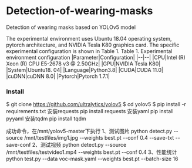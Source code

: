 # Detection-of-wearing-masks
Detection of wearing masks based on YOLOv5 model

The experimental environment uses Ubuntu 18.04 operating system, pytorch architecture, and NVIDIA Tesla K80 graphics card. The specific experimental configuration is shown in Table 1.
Table 1. Experimental environment configuration
|Parameter|Configuration|
|--|--|
|CPU|Intel (R) Xeon (R) CPU E5-2678 v3 @ 2.50GHz|
|GPU|NVIDIA Tesla K80|
|System|Ubuntu18. 04|
|Language|Python3.8|
|CUDA|CUDA 11.0|
|cuDNN|cuDNN 8.0|
|Pytorch|Pytorch 1.7.1|

### Install
$ git clone https://github.com/ultralytics/yolov5
$ cd yolov5
$ pip install -r requirements.txt
安装requests
pip install requests
安装yaml
pip install pyyaml
安装tqdm
pip install tqdm


成功命令，在/mnt/yolov5-master下执行
1、测试图片
python detect.py --source /mnt/testfiles/img1.jpg --weights best.pt --conf 0.4 --save-txt --save-conf
2、测试视频
python detect.py --source /mnt/testfiles/testvideo1.mp4 --weights best.pt --conf 0.4
3、性能统计
python test.py --data voc-mask.yaml --weights best.pt --batch-size 16
